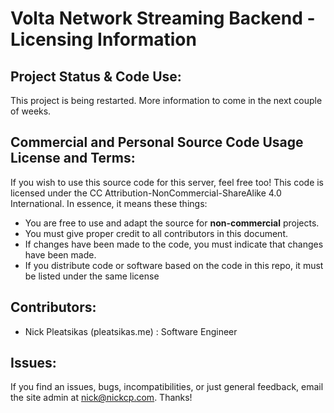 # Volta Network Streaming Backend - Licensing Information

## Project Status & Code Use:
This project is being restarted. More information to come in the next couple of weeks.

## Commercial and Personal Source Code Usage License and Terms:
If you wish to use this source code for this server, feel free too! This code is licensed under the CC Attribution-NonCommercial-ShareAlike 4.0 International. In essence, it means these things:

- You are free to use and adapt the source for **non-commercial** projects.
- You must give proper credit to all contributors in this document.
- If changes have been made to the code, you must indicate that changes have been made.
- If you distribute code or software based on the code in this repo, it must be listed under the same license

## Contributors:
- Nick Pleatsikas (pleatsikas.me) : Software Engineer

## Issues:
If you find an issues, bugs, incompatibilities, or just general feedback, email the site admin at
nick@nickcp.com. Thanks!